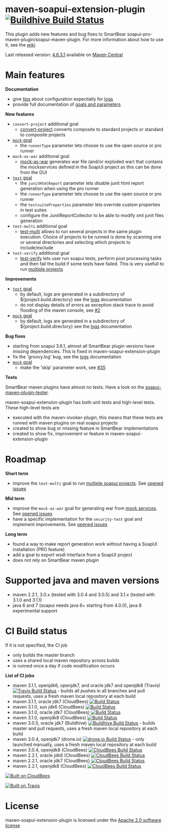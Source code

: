 <!--
~ Copyright 2012-2013 Thomas Bouffard (redfish4ktc)
~
~ Licensed under the Apache License, Version 2.0 (the "License");
~ you may not use this file except in compliance with the License.
~ You may obtain a copy of the License at
~
~   http://www.apache.org/licenses/LICENSE-2.0
~
~ Unless required by applicable law or agreed to in writing,
~ software distributed under the License is distributed on an
~ "AS IS" BASIS, WITHOUT WARRANTIES OR CONDITIONS OF ANY
~ KIND, either express or implied.  See the License for the
~ specific language governing permissions and limitations
~ under the License.
-->

maven-soapui-extension-plugin [![Buildhive Build Status](https://buildhive.cloudbees.com/job/redfish4ktc/job/maven-soapui-extension-plugin/badge/icon)](https://buildhive.cloudbees.com/job/redfish4ktc/job/maven-soapui-extension-plugin/)
============

This plugin adds new features and bug fixes to SmartBear soapui-pro-maven-plugin/soapui-maven-plugin.
For more information about how to use it, see the [wiki](https://github.com/redfish4ktc/maven-soapui-extension-plugin/wiki).

Last released version: [4.6.3.1](https://github.com/redfish4ktc/maven-soapui-extension-plugin/wiki#wiki-changelog) available on [Maven Central](http://search.maven.org/#search|gav|1|g%3A%22com.github.redfish4ktc.soapui%22%20AND%20a%3A%22maven-soapui-extension-plugin%22)


Main features
============

**Documentation**

  * give [tips](https://github.com/redfish4ktc/maven-soapui-extension-plugin/wiki/Tips) about configuration expectially for [logs](https://github.com/redfish4ktc/maven-soapui-extension-plugin/wiki/Tips#log-configuration)
  * provide full documentation of [goals and parameters](https://github.com/redfish4ktc/maven-soapui-extension-plugin/wiki/Goals)


**New features**

  * `convert-project` additional goal
    * [convert-project](https://github.com/redfish4ktc/maven-soapui-extension-plugin/wiki/Goals#convert-project) converts composite to standard projects or standard to composite projects
  * [`mock` goal](https://github.com/redfish4ktc/maven-soapui-extension-plugin/wiki/Goals#mock-additional-parameters)
    * the `runnerType` parameter lets choose to use the open source or pro runner
  * `mock-as-war` additional goal
    * [mock-as-war](https://github.com/redfish4ktc/maven-soapui-extension-plugin/wiki/MockAsWarGoal) generates war file (and/or exploded war) that contains the mockservices defined in the SoapUi project as this can be done from the GUI
  * [`test` goal](https://github.com/redfish4ktc/maven-soapui-extension-plugin/wiki/Goals#test-additional-parameters)
    * the `junitHtmlReport` parameter lets disable junit html report generation when using the pro runner
    * the `runnerType` parameter lets choose to use the open source or pro runner 
    * the `testsuiteProperties` parameter lets override custom properties in test suites
    * configure the JunitReportCollector to be able to modify xml junit files generation
  * `test-multi` additional goal
    * [test-multi](https://github.com/redfish4ktc/maven-soapui-extension-plugin/wiki/TestGoalMultipleProjects) allows to run several projects in the same plugin execution. Choice of projects to be runned is done by scanning one or several directories and selecting which projects to include/exclude 
  * `test-verify` additional goal
    * [test-verify](https://github.com/redfish4ktc/maven-soapui-extension-plugin/wiki/Goals#test-verify) lets user run soapui tests, perform post processing tasks and then fail the build if some tests have failed. This is very usefull to run [multiple projects](https://github.com/redfish4ktc/maven-soapui-extension-plugin/wiki/TestGoalMultipleProjects)


**Improvements**

  * [`test` goal](https://github.com/redfish4ktc/maven-soapui-extension-plugin/wiki/Goals#test)
    * by default, logs are generated in a subdirectory of ${project.build.directory} see the [logs](https://github.com/redfish4ktc/maven-soapui-extension-plugin/wiki/Tips#wiki-log-config) documentation
    * do not display details of errors as exception stack trace to avoid flooding of the maven console, see [#2](https://github.com/redfish4ktc/maven-soapui-extension-plugin/issues/2)
  * [`mock` goal](https://github.com/redfish4ktc/maven-soapui-extension-plugin/wiki/Goals#mock)
    * by default, logs are generated in a subdirectory of ${project.build.directory} see the [logs](https://github.com/redfish4ktc/maven-soapui-extension-plugin/wiki/Tips#wiki-log-config) documentation


**Bug fixes**

  * starting from soapui 3.6.1, almost all SmartBear plugin versions have missing dependencies. This is fixed in maven-soapui-extension-plugin
  * fix the 'groovy.log' bug, see the [logs](https://github.com/redfish4ktc/maven-soapui-extension-plugin/wiki/Tips#log-configuration) documentation
  * [`mock` goal](https://github.com/redfish4ktc/maven-soapui-extension-plugin/wiki/Goals#mock)
    * make the 'skip' parameter work, see [#35](https://github.com/redfish4ktc/maven-soapui-extension-plugin/issues/35)


**Tests**

SmartBear maven plugins have almost no tests. Have a look on the [soapui-maven-plugin-tester](https://github.com/SmartBear/soapui/tree/master/soapui-maven-plugin-tester).

maven-soapui-extension-plugin has both unit tests and high-level tests. These high-level tests are

  * executed with the maven-invoker-plugin, this means that these tests are runned with maven plugins on real soapui projects
  * created to show bug or missing feature in SmartBear implementations
  * created to show fix, improvement or feature in maven-soapui-extension-plugin



Roadmap
============

**Short term**

* improve the ```test-multi``` goal to run [multiple soapui projects](https://github.com/redfish4ktc/maven-soapui-extension-plugin/wiki/TestGoalMultipleProjects). See [opened issues](https://github.com/redfish4ktc/maven-soapui-extension-plugin/issues?labels=goal%3A%3Atest-multi&page=1&state=open)



**Mid term**

* improve the ```mock-as-war``` goal for generating war from [mock services](https://github.com/redfish4ktc/maven-soapui-extension-plugin/wiki/MockAsWarGoal). See [opened issues](https://github.com/redfish4ktc/maven-soapui-extension-plugin/issues?labels=goal%3A%3Amock-as-war&milestone=&page=1&state=open)
* have a specific implementation for the ```security-test``` goal and implement improvements. See [opened issues](https://github.com/redfish4ktc/maven-soapui-extension-plugin/issues?labels=goal%3A%3Asecurity-test&milestone=&page=1&state=open)

**Long term**

* found a way to make report generation work without having a SoapUI installation (PRO feature)
* add a goal to export wsdl interface from a SoapUI project
* does not rely on SmartBear maven plugin



Supported java and maven versions
============
  * maven 2.2.1, 3.0.x (tested with 3.0.4 and 3.0.5) and 3.1.x (tested with 3.1.0 and 3.1.1)
  * java 6 and 7 (soapui needs java 6+ starting from 4.0.0), java 8 experimental support


  
CI Build status
============

If it is not specified, the CI job

* only builds the master branch
* uses a shared local maven repository across builds
* is runned once a day if code modification occurs


**List of CI jobs**

* maven 3.1.1, openjdk6, openjdk7, and oracle jdk7 and openjdk8 (Travis) [![Travis Build Status](https://secure.travis-ci.org/redfish4ktc/maven-soapui-extension-plugin.png?branch=master)](https://travis-ci.org/redfish4ktc/maven-soapui-extension-plugin) - builds all pushes in all branches and pull requests, uses a fresh maven local repository at each build
* maven 3.1.1, oracle jdk7 (CloudBees) [![Build Status](https://redfish4ktc-oss.ci.cloudbees.com/buildStatus/icon?job=maven-soapui-extension-plugin_maven-3.1.1_oracle_jdk7)](https://redfish4ktc-oss.ci.cloudbees.com/job/maven-soapui-extension-plugin_maven-3.1.1_oracle_jdk7/)
* maven 3.1.0, sun jdk6 (CloudBees) [![Build Status](https://redfish4ktc-oss.ci.cloudbees.com/buildStatus/icon?job=maven-soapui-extension-plugin_maven-3.1.0_sun_jdk6)](https://redfish4ktc-oss.ci.cloudbees.com/job/maven-soapui-extension-plugin_maven-3.1.0_sun_jdk6/)
* maven 3.1.0, oracle jdk7 (CloudBees) [![Build Status](https://redfish4ktc-oss.ci.cloudbees.com/buildStatus/icon?job=maven-soapui-extension-plugin_maven-3.1.0_oracle_jdk7)](https://redfish4ktc-oss.ci.cloudbees.com/job/maven-soapui-extension-plugin_maven-3.1.0_oracle_jdk7/)
* maven 3.1.0, openjdk8 (CloudBees) [![Build Status](https://redfish4ktc-oss.ci.cloudbees.com/buildStatus/icon?job=maven-soapui-extension-plugin_maven-3.1.0_openjdk8)](https://redfish4ktc-oss.ci.cloudbees.com/job/maven-soapui-extension-plugin_maven-3.1.0_openjdk8/)
* maven 3.0.5, oracle jdk7 (Buildhive) [![Buildhive Build Status](https://buildhive.cloudbees.com/job/redfish4ktc/job/maven-soapui-extension-plugin/badge/icon)](https://buildhive.cloudbees.com/job/redfish4ktc/job/maven-soapui-extension-plugin/) - builds master and pull requests, uses a fresh maven local repository at each build
* maven 3.0.4, openjdk7 (drone.io) [![drone.io Build Status](https://drone.io/redfish4ktc/maven-soapui-extension-plugin/status.png)](https://drone.io/redfish4ktc/maven-soapui-extension-plugin/latest) - only launched  manually, uses a fresh maven local repository at each build
* maven 3.0.4, openjdk8 (CloudBees) [![CloudBees Build Status](https://redfish4ktc-oss.ci.cloudbees.com/job/maven-soapui-extension-plugin_maven-3.0.4_openjdk8/badge/icon)](https://redfish4ktc-oss.ci.cloudbees.com/job/maven-soapui-extension-plugin_maven-3.0.4_openjdk8/)
* maven 2.2.1, oracle jdk6 (CloudBees) [![CloudBees Build Status](https://redfish4ktc-oss.ci.cloudbees.com/job/maven-soapui-extension-plugin_maven-2.2.1_oracle_jdk6/badge/icon)](https://redfish4ktc-oss.ci.cloudbees.com/job/maven-soapui-extension-plugin_maven-2.2.1_oracle_jdk6/)
* maven 2.2.1, oracle jdk7 (CloudBees) [![CloudBees Build Status](https://redfish4ktc-oss.ci.cloudbees.com/job/maven-soapui-extension-plugin_maven-2.2.1_oracle_jdk7/badge/icon)](https://redfish4ktc-oss.ci.cloudbees.com/job/maven-soapui-extension-plugin_maven-2.2.1_oracle_jdk7/)
* maven 2.2.1, openjdk8 (CloudBees) [![CloudBees Build Status](https://redfish4ktc-oss.ci.cloudbees.com/job/maven-soapui-extension-plugin_maven-2.2.1_openjdk8/badge/icon)](https://redfish4ktc-oss.ci.cloudbees.com/job/maven-soapui-extension-plugin_maven-2.2.1_openjdk8/)


[![Built on CloudBees](http://www.cloudbees.com/sites/default/files/Button-Built-on-CB-1.png)](http://www.cloudbees.com/dev.cb)

[![Built on Travis](http://about.travis-ci.org/images/travis-mascot-200px.png)](https://travis-ci.org/)

<!--
http://about.travis-ci.org/images/travisci-small.png
-->

License
============

maven-soapui-extension-plugin is licensed under the [Apache 2.0 software license](http://www.apache.org/licenses/LICENSE-2.0.html)
